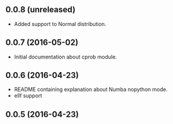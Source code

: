 0.0.8 (unreleased)
------------------

- Added support to Normal distribution.


0.0.7 (2016-05-02)
------------------

- Initial documentation about cprob module.


0.0.6 (2016-04-23)
------------------

- README containing explanation about Numba nopython mode.
- ellf support


0.0.5 (2016-04-23)
------------------

